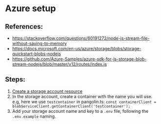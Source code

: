 # Azure setup

## References: 
- https://stackoverflow.com/questions/60191272/node-js-stream-file-without-saving-to-memory
- https://docs.microsoft.com/en-us/azure/storage/blobs/storage-quickstart-blobs-nodejs
- https://github.com/Azure-Samples/azure-sdk-for-js-storage-blob-stream-nodejs/blob/master/v12/routes/index.js

## Steps:
  1. [Create a storage account resource](https://docs.microsoft.com/en-us/azure/storage/common/storage-account-create?tabs=azure-portal)
  2. In the storage account, create a container with the name you will use. e.g, here we use `testcontainer` in pangolin.ts:
  `const containerClient = blobServiceClient.getContainerClient('testcontainer');`
  3. Add your storage account name and key to a `.env` file, following the `.env.example` naming.
